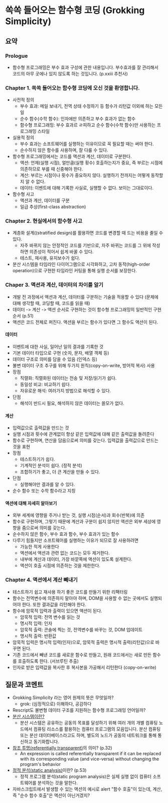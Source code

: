 # 쏙쏙 들어오는 함수형 코딩 (Grokking Simplicity)

## 요약

### Prologue
- 함수형 프로그래밍은 부수 효과 구성에 관한 내용입니다. 부수효과를 잘 관리해서 코드의 아무 곳에나 있지 않도록 하는 것입니다. (p.xxiii 추천사)

### Chapter 1. 쏙쏙 들어오는 함수형 코딩에 오신 것을 환영합니다.
- 사전적 정의
  - 부수 효과: 메일 보내기, 전역 상태 수정하기 등 함수가 리턴값 이외에 하는 모든 일
  - 순수 함수(수학 함수): 인자에만 의존하고 부수 효과가 없는 함수
  - 함수형 프로그래밍: 부수 효과르 ㄹ피하고 순수 함수(수학 함수)만 사용하는 프로그래밍 스타일
- 실용적 정의
  - 부수 효과는 소프트웨어를 실행하는 이유이므로 꼭 필요할 때는 써야 한다.
  - 순수하지 않은 함수를 사용하며, 잘 다룰 수 있다.
- 함수형 프로그래밍에서는 코드를 액션과 계산, 데이터로 구분한다.
  - 액션: 언제(실행 시점), 얼만큼(실행 횟수) 호출하는지가 중요, 즉 부르는 시점에 의존하므로 부를 때 신중해야 한다.
  - 계산: 부르는 시점이나 횟수가 중요하지 않다. 실행하기 전까지는 어떻게 동작할지 알 수 없다.
  - 데이터: 이벤트에 대해 기록한 사실로, 실행할 수 없다. 보이는 그대로이다. 
- 함수형 사고
  - 액션과 계산, 데이터를 구분
  - 일급 추상(first-class abstraction)

### Chapter 2. 현실에서의 함수형 사고
- 계층화 설계((stratified design)를 활용하면 코드를 변경할 때 드는 비용을 줄일 수 있다.
  - 자주 바뀌지 않는 안정적인 코드를 기반으로, 자주 바뀌는 코드를 그 위에 작성하면 의존성이 적어서 쉽게 바꿀 수 있다.
  - 테스트, 재사용, 유지보수가 쉽다.
- 분산 시스템을 타임라인 다이어그램으로 시각화하고, 고차 동작(high-order operation)으로 구현한 타임라인 커팅을 통해 실행 순서를 보장한다.  

### Chaper 3. 액션과 계산, 데이터의 차이를 알기
- 개발 전 과정에서 액션과 계산, 데이터를 구분하는 기술을 적용할 수 있다 (문제에 대해 생각할 때, 코딩할 때, 코드를 읽을 때)
- 데이터 -> 계산 -> 액션 순서로 구현하는 것이 함수형 프로그래밍의 일반적인 구현 순서 (p.51)
- 액션은 코드 전체로 퍼진다. 액션을 부르는 함수가 있다면 그 함수도 액션이 된다.

#### 데이터
- 이벤트에 대한 사실, 일어난 일의 결과를 기록한 것
- 기본 데이터 타입으로 구현 (숫자, 문자, 배열 객체 등)
- 데이터 구조로 의미를 담을 수 있음 (인덱스 등)
- 불변 데이터 구조 추구를 위해 두가지 원칙(copy-on-write, 방어적 복사) 사용
- 장점
  - 직렬화: 직렬화된 데이터는 전송 및 저장/읽기가 쉽다. 
  - 동일성 비교: 비교하기 쉽다.
  - 자유로운 해석: 여러가지 방법으로 해석할 수 있다.
- 단점
  - 해석이 반드시 필요, 해석하지 않은 데이터는 쓸모가 없다.

#### 계산
- 입력값으로 출력값을 만드는 것
- 실행 시점과 횟수에 관계없이 항상 같은 입력값에 대해 같은 출력값을 돌려준다
- 함수로 구현하며, 연산을 담음으로써 의미를 갖는다. 입력값을 출력값으로 만드는 것을 표현
- 장점
  - 테스트하기가 쉽다.
  - 기계적인 분석이 쉽다. (정적 분석)
  - 조합하기가 좋고, 더 큰 계산을 만들 수 있다.
- 단점
  - 실행해야만 결과를 알 수 있다.
- 순수 함수 또는 수학 함수라고 지칭

#### 액션에 대해 자세히 알아보기
- 외부 세계에 영향을 주거나 받는 것, 실행 시점(순서)과 회수(반복)에 의존
- 함수로 구현하며, 그렇기 때문에 계산과 구분이 쉽지 않지만 액션은 외부 세상에 영향을 줌으로써 의미를 갖는다.
- 순수하지 않은 함수, 부수 효과 함수, 부수 효과가 있는 함수
- 다루기 힘들지만 소프트웨어를 실행하는 이유가 되므로 잘 사용하려면
  - 가능한 적게 사용한다
  - 액션에서 액션과 관련 없는 코드는 모두 제거한다.
  - 내부에 계산과 데이터, 가장 바깥쪽에 액션이 있도록 설계한다.
  - 액션이 호출 시점에 의존하는 것을 제한한다.

### Chapter 4. 액션에서 계산 빼내기
- 테스트하기 쉽고 재사용 하기 좋은 코드를 만들기 위한 리팩터링
- 함수는 전역변수에 의존하지 말아야 하며, DOM을 사용할 수 없는 곳에서도 실행되어야 한다. 또한 결과값을 리턴해야 한다. 
- 함수에 암묵적 입력과 출력이 있으면 액션이 된다.
  - 암묵적 입력: 전역 변수를 읽는 것
  - 명시적 입력: 인자
  - 암묵적 출력: 콘솔에 찍는 것, 전역변수를 바꾸는 것, DOM 업데이트
  - 명시적 출력: 반환값
- 암묵적 입력은 명시적 입력(인자)으로, 암묵적 출력은 명시적 출력(리턴값)으로 바꾸면 된다.
- 기존 코드에서 빼낸 코드를 새로운 함수로 만들고, 원래 코드에서는 새로 만든 함수를 호출하도록 한다. (서브루틴 추출)
- 인자로 받은 입력값을 복사한 후 복사본을 가공해서 리턴한다 (copy-on-write)


## 질문과 코멘트
- Grokking Simplicity 라는 영어 원제의 뜻은 무엇일까? 
  - grok: (심정적으로) 이해하다, 공감하다
- Rescript도 불변형 데이터 구조를 지원하는 함수형 프로그래밍 언어일까?
- [분산 시스템이란?](https://www.atlassian.com/ko/microservices/microservices-architecture/distributed-architecture) 
  - 분산 시스템은 공유하는 공동의 목표를 달성하기 위해 여러 개의 개별 컴퓨팅 노드에서 컴퓨팅 리소스를 활용하는 컴퓨터 프로그램의 모음입니다. 분산 컴퓨팅 또는 분산 데이터베이스라고도 하며, 별도의 노드가 공동의 네트워크를 통해 통신하고 동기화합니다. 
- [참조 투명(referentially transparent)](https://en.wikipedia.org/wiki/Referential_transparency)의 의미? (p.32) 
  - An expression is called referentially transparent if it can be replaced with its corresponding value (and vice-versa) without changing the program's behavior
- [정적 분석(static analysis)](https://ko.wikipedia.org/wiki/%EC%A0%95%EC%A0%81_%ED%94%84%EB%A1%9C%EA%B7%B8%EB%9E%A8_%EB%B6%84%EC%84%9D)이란? (p.53)
  - 정적 프로그램 분석(static program analysis)은 실제 실행 없이 컴퓨터 소프트웨어를 분석하는 것을 말한다.
- 자바스크립트에서 발생할 수 있는 액션의 예시로 alert "함수 호출"이 있는데, 계산, 즉 "순수 함수 호출"은 액션이 아닌거겠지?